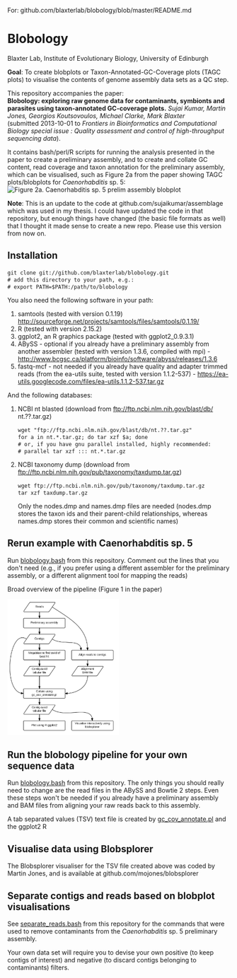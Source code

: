 For: github.com/blaxterlab/blobology/blob/master/README.md

Blobology
=========

Blaxter Lab, Institute of Evolutionary Biology, University of Edinburgh

**Goal**: To create blobplots or Taxon-Annotated-GC-Coverage plots (TAGC plots) to visualise the contents of genome assembly data sets as a QC step.

This repository accompanies the paper:  
**Blobology: exploring raw genome data for contaminants, symbionts and parasites using taxon-annotated GC-coverage plots.**
*Sujai Kumar, Martin Jones, Georgios Koutsovoulos, Michael Clarke, Mark Blaxter*  
(submitted 2013-10-01 to *Frontiers in Bioinformatics and Computational Biology special issue : Quality assessment and control of high-throughput sequencing data*).

It contains bash/perl/R scripts for running the analysis presented in the paper to create a preliminary assembly, and to create and collate GC content, read coverage and taxon annotation for the preliminary assembly, which can be visualised, such as Figure 2a from the paper showing TAGC plots/blobplots for *Caenorhabditis* sp. 5:
![Figure 2a. Caenorhabditis sp. 5 prelim assembly blobplot](https://raw.github.com/blaxterlab/blobology/master/pa61-scaffolds.fa.bowtie2.txt.taxlevel_order.01.png)

**Note**: This is an update to the code at github.com/sujaikumar/assemblage which was used in my thesis. I could have updated the code in that repository, but enough things have changed (the basic file formats as well) that I thought it made sense to create a new repo. Please use this version from now on.

Installation
------------

    git clone git://github.com/blaxterlab/blobology.git
    # add this directory to your path, e.g.:
    # export PATH=$PATH:/path/to/blobology

You also need the following software in your path:

1.  samtools (tested with version 0.1.19) http://sourceforge.net/projects/samtools/files/samtools/0.1.19/
2.  R (tested with version 2.15.2)
3.  ggplot2, an R graphics package (tested with ggplot2_0.9.3.1)
4.  ABySS - optional if you already have a preliminary assembly from another assembler (tested with version 1.3.6, compiled with mpi) - http://www.bcgsc.ca/platform/bioinfo/software/abyss/releases/1.3.6
5.  fastq-mcf - not needed if you already have quality and adapter trimmed reads (from the ea-utils suite, tested with version 1.1.2-537) - https://ea-utils.googlecode.com/files/ea-utils.1.1.2-537.tar.gz  

And the following databases:

1.  NCBI nt blasted (download from ftp://ftp.ncbi.nlm.nih.gov/blast/db/ nt.??.tar.gz)

        wget "ftp://ftp.ncbi.nlm.nih.gov/blast/db/nt.??.tar.gz"
        for a in nt.*.tar.gz; do tar xzf $a; done
        # or, if you have gnu parallel installed, highly recommended:
        # parallel tar xzf ::: nt.*.tar.gz

2.  NCBI taxonomy dump (download from ftp://ftp.ncbi.nlm.nih.gov/pub/taxonomy/taxdump.tar.gz)

        wget ftp://ftp.ncbi.nlm.nih.gov/pub/taxonomy/taxdump.tar.gz
        tar xzf taxdump.tar.gz

    Only the nodes.dmp and names.dmp files are needed (nodes.dmp stores the taxon ids and their parent-child relationships, whereas names.dmp stores their common and scientific names)

Rerun example with Caenorhabditis sp. 5
-----------------------------------------

Run [blobology.bash](https://github.com/blaxterlab/blobology/blob/master/blobology.bash) from this repository. Comment out the lines that you don't need (e.g., if you prefer using a different assembler for the preliminary assembly, or a different alignment tool for mapping the reads)

Broad overview of the pipeline (Figure 1 in the paper)

<img src="blobologyMethodOverview.png" alt="Figure 1. Broad overview of pipeline" width="50%" height="50%"/>

Run the blobology pipeline for your own sequence data
-----------------------------------------------------

Run [blobology.bash](https://github.com/blaxterlab/blobology/blob/master/blobology.bash) from this repository. The only things you should really need to change are the read files in the ABySS and Bowtie 2 steps. Even these steps won't be needed if you already have a preliminary assembly and BAM files from aligning your raw reads back to this assembly.

A tab separated values (TSV) text file is created by [gc_cov_annotate.pl](https://github.com/blaxterlab/blobology/blob/master/gc_cov_annotate.pl) and the ggplot2 R

Visualise data using Blobsplorer
--------------------------------

The Blobsplorer visualiser for the TSV file created above was coded by Martin Jones, and is available at 
github.com/mojones/blobsplorer


Separate contigs and reads based on blobplot visualisations
-----------------------------------------------------------

See [separate_reads.bash](https://github.com/blaxterlab/blobology/blob/master/separate_reads.bash) from this repository for 
the commands that were used to remove contaminants from the *Caenorhabditis* sp. 5 preliminary assembly.

Your own data set will require you to devise your own positive (to keep contigs of interest) and negative (to discard 
contigs belonging to contaminants) filters.
